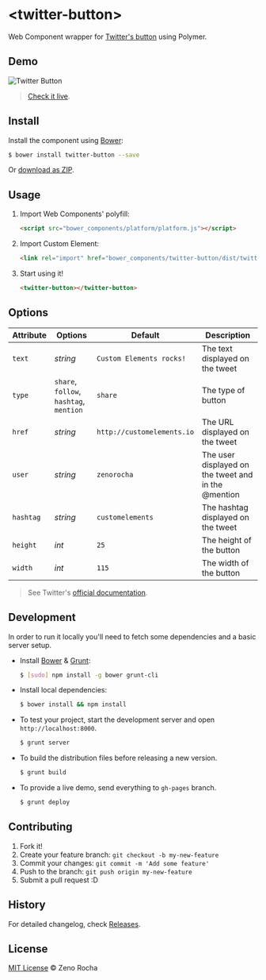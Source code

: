 # &lt;twitter-button&gt;

Web Component wrapper for [Twitter's button](https://twitter.com/about/resources/buttons#tweet) using Polymer.

## Demo

![Twitter Button](http://zno.io/QtuS/twitter-element.png)

> [Check it live](http://zenorocha.github.io/twitter-button).

## Install

Install the component using [Bower](http://bower.io/):

```sh
$ bower install twitter-button --save
```

Or [download as ZIP](https://github.com/zenorocha/twitter-button/archive/master.zip).

## Usage

1. Import Web Components' polyfill:

    ```html
    <script src="bower_components/platform/platform.js"></script>
    ```

2. Import Custom Element:

    ```html
    <link rel="import" href="bower_components/twitter-button/dist/twitter-button.html">
    ```

3. Start using it!

    ```html
    <twitter-button></twitter-button>
    ```

## Options

Attribute | Options       | Default                    | Description
---       | ---           | ---                        | ---
`text`    | *string*      | `Custom Elements rocks!`   | The text displayed on the tweet
`type`    | `share`, `follow`, `hashtag`, `mention` | `share`              | The type of button
`href`    | *string*      | `http://customelements.io` | The URL displayed on the tweet
`user`    | *string*      | `zenorocha`                | The user displayed on the tweet and in the @mention
`hashtag` | *string*          | `customelements`           | The hashtag displayed on the tweet
`height`  | *int*         | `25`                       | The height of the button
`width`   | *int*         | `115`                      | The width of the button

> See Twitter's [official documentation](https://twitter.com/about/resources/buttons).

## Development

In order to run it locally you'll need to fetch some dependencies and a basic server setup.

* Install [Bower](http://bower.io/) & [Grunt](http://gruntjs.com/):

    ```sh
    $ [sudo] npm install -g bower grunt-cli
    ```

* Install local dependencies:

    ```sh
    $ bower install && npm install
    ```

* To test your project, start the development server and open `http://localhost:8000`.

    ```sh
    $ grunt server
    ```

* To build the distribution files before releasing a new version.

    ```sh
    $ grunt build
    ```

* To provide a live demo, send everything to `gh-pages` branch.

    ```sh
    $ grunt deploy
    ```

## Contributing

1. Fork it!
2. Create your feature branch: `git checkout -b my-new-feature`
3. Commit your changes: `git commit -m 'Add some feature'`
4. Push to the branch: `git push origin my-new-feature`
5. Submit a pull request :D

## History

For detailed changelog, check [Releases](https://github.com/zenorocha/twitter-button/releases).

## License

[MIT License](http://zenorocha.mit-license.org/) © Zeno Rocha

